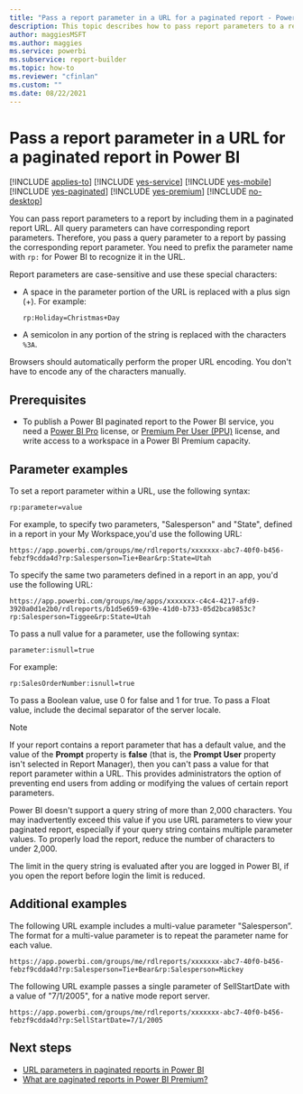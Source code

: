 ```yaml
---
title: "Pass a report parameter in a URL for a paginated report - Power BI Report Builder"
description: This topic describes how to pass report parameters to a report by including them in a paginated report URL.
author: maggiesMSFT
ms.author: maggies
ms.service: powerbi
ms.subservice: report-builder
ms.topic: how-to
ms.reviewer: "cfinlan"
ms.custom: ""
ms.date: 08/22/2021
---
```


# Pass a report parameter in a URL for a paginated report in Power BI 

[!INCLUDE [applies-to](../includes/applies-to.md)] [!INCLUDE [yes-service](../includes/yes-service.md)] [!INCLUDE [yes-mobile](../includes/yes-mobile.md)] [!INCLUDE [yes-paginated](../includes/yes-paginated.md)] [!INCLUDE [yes-premium](../includes/yes-premium.md)] [!INCLUDE [no-desktop](../includes/no-desktop.md)] 

You can pass report parameters to a report by including them in a paginated report URL. All query parameters can have corresponding report parameters. Therefore, you pass a query parameter to a report by passing the corresponding report parameter. You need to prefix the parameter name with `rp:` for Power BI to recognize it in the URL. 

Report parameters are case-sensitive and use these special characters: 

- A space in the parameter portion of the URL is replaced with a plus sign (+).  For example: 

    ```rp:Holiday=Christmas+Day```

- A semicolon in any portion of the string is replaced with the characters `%3A`.

Browsers should automatically perform the proper URL encoding. You don't have to encode any of the characters manually. 

## Prerequisites 

- To publish a Power BI paginated report to the Power BI service, you need a [Power BI Pro](../fundamentals/service-self-service-signup-for-power-bi.md) license, or [Premium Per User (PPU)](../enterprise/service-premium-per-user-faq.yml) license, and write access to a workspace in a Power BI Premium capacity.

## Parameter examples

To set a report parameter within a URL, use the following syntax: 

```
rp:parameter=value
```

For example, to specify two parameters, "Salesperson" and "State", defined in a report in your My Workspace,you'd use the following URL: 

```
https://app.powerbi.com/groups/me/rdlreports/xxxxxxx-abc7-40f0-b456-febzf9cdda4d?rp:Salesperson=Tie+Bear&rp:State=Utah 
```

To specify the same two parameters defined in a report in an app, you'd use the following URL: 

```
https://app.powerbi.com/groups/me/apps/xxxxxxx-c4c4-4217-afd9-3920a0d1e2b0/rdlreports/b1d5e659-639e-41d0-b733-05d2bca9853c?rp:Salesperson=Tiggee&rp:State=Utah 
```

To pass a null value for a parameter, use the following syntax: 

```
parameter:isnull=true
```

For example:

```
rp:SalesOrderNumber:isnull=true
```

To pass a Boolean value, use 0 for false and 1 for true. To pass a Float value, include the decimal separator of the server locale.

> [!NOTE]
> If your report contains a report parameter that has a default value, and the value of the **Prompt** property is **false** (that is, the **Prompt User** property isn't selected in Report Manager), then you can't pass a value for that report parameter within a URL. This provides administrators the option of preventing end users from adding or modifying the values of certain report parameters.
> 
> Power BI doesn't support a query string of more than 2,000 characters.  You may inadvertently exceed this value if you use URL parameters to view your paginated report, especially if your query string contains multiple parameter values.  To properly load the report, reduce the number of characters to under 2,000.
>
>  The limit in the query string is evaluated after you are logged in Power BI, if you open the report before login the limit is reduced.

## Additional examples 

The following URL example includes a multi-value parameter "Salesperson”. The format for a multi-value parameter is to repeat the parameter name for each value. 

```
https://app.powerbi.com/groups/me/rdlreports/xxxxxxx-abc7-40f0-b456-febzf9cdda4d?rp:Salesperson=Tie+Bear&rp:Salesperson=Mickey 
```

The following URL example passes a single parameter of SellStartDate with a value of "7/1/2005", for a native mode report server.

```
https://app.powerbi.com/groups/me/rdlreports/xxxxxxx-abc7-40f0-b456-febzf9cdda4d?rp:SellStartDate=7/1/2005
```

## Next steps

- [URL parameters in paginated reports in Power BI](report-builder-url-parameters.md)
- [What are paginated reports in Power BI Premium?](paginated-reports-report-builder-power-bi.md)
